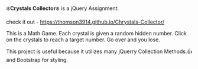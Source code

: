 :snowflake:**Crystals Collector**:snowflake: is a jQuery Assignment. 

check it out - https://thomson3914.github.io/Chrystals-Collector/

This is a Math Game. Each crystal is given a random hidden number. 
Click on the crystals to reach a target number. Go over and you lose.

This project is useful because it utilizes many jQuerry Collection Methods.:thumbsup:
and Bootstrap for styling.
